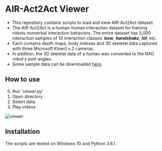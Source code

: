 # AIR-Act2Act Viewer

- This repository contains scripts to load and view AIR-Act2Act dataset.  
- The AIR-Act2Act is a human-human interaction dataset for training robots nonverbal interaction behaviors. The entire dataset has 5,000 interaction samples of 10 interaction classes: ***bow***, ***handshake***, ***hit***, etc. 
- Each contains depth maps, body indexes and 3D skeletal data captured with three Microsoft Kinect v.2 cameras. 
- In addition, the 3D skeletal data of a human was converted to the NAO robot's joint angles.
- Some sample data can be downloaded [here](https://drive.google.com/open?id=1zPcIP3Ma81SxN3swvyhJAhezi8l_Xxo-).     
  
  
## How to use

0. Run 'viewer.py'
1. Open directory
2. Select data
3. Play videos

![viewer](https://user-images.githubusercontent.com/13827622/58681405-2a105000-83a7-11e9-9946-698b33d31967.png)


## Installation

The scripts are tested on Windows 10 and Python 3.6.1.